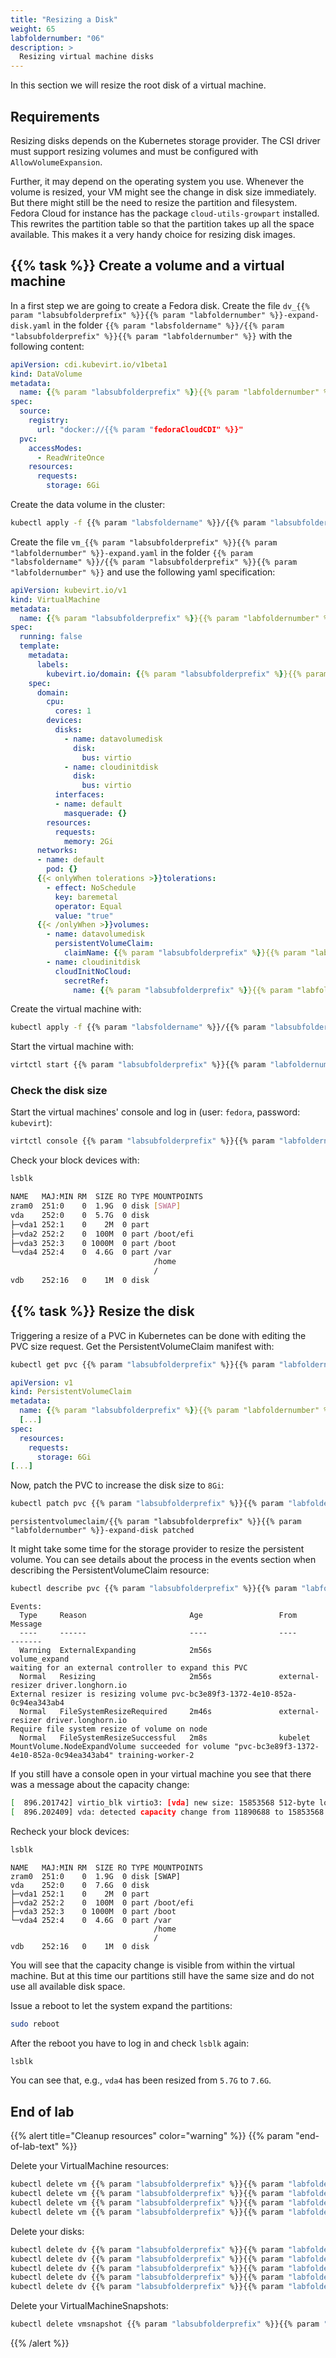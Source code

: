```yaml
---
title: "Resizing a Disk"
weight: 65
labfoldernumber: "06"
description: >
  Resizing virtual machine disks
---
```


In this section we will resize the root disk of a virtual machine.


## Requirements

Resizing disks depends on the Kubernetes storage provider. The CSI driver must support resizing volumes and must be configured with `AllowVolumeExpansion`.

Further, it may depend on the operating system you use. Whenever the volume is resized, your VM might see the change
in disk size immediately. But there might still be the need to resize the partition and filesystem. Fedora Cloud for instance
has the package `cloud-utils-growpart` installed. This rewrites the partition table so that the partition takes up all
the space available. This makes it a very handy choice for resizing disk images.


## {{% task %}} Create a volume and a virtual machine

In a first step we are going to create a Fedora disk. Create the file `dv_{{% param "labsubfolderprefix" %}}{{% param "labfoldernumber" %}}-expand-disk.yaml` in the folder `{{% param "labsfoldername" %}}/{{% param "labsubfolderprefix" %}}{{% param "labfoldernumber" %}}` with the following content:

```yaml
apiVersion: cdi.kubevirt.io/v1beta1
kind: DataVolume
metadata:
  name: {{% param "labsubfolderprefix" %}}{{% param "labfoldernumber" %}}-expand-disk
spec:
  source:
    registry:
      url: "docker://{{% param "fedoraCloudCDI" %}}"
  pvc:
    accessModes:
      - ReadWriteOnce
    resources:
      requests:
        storage: 6Gi
```

Create the data volume in the cluster:

```bash
kubectl apply -f {{% param "labsfoldername" %}}/{{% param "labsubfolderprefix" %}}{{% param "labfoldernumber" %}}/dv_{{% param "labsubfolderprefix" %}}{{% param "labfoldernumber" %}}-expand-disk.yaml --namespace=$USER
```

Create the file `vm_{{% param "labsubfolderprefix" %}}{{% param "labfoldernumber" %}}-expand.yaml` in the folder `{{% param "labsfoldername" %}}/{{% param "labsubfolderprefix" %}}{{% param "labfoldernumber" %}}` and use the following yaml specification:

```yaml
apiVersion: kubevirt.io/v1
kind: VirtualMachine
metadata:
  name: {{% param "labsubfolderprefix" %}}{{% param "labfoldernumber" %}}-expand
spec:
  running: false
  template:
    metadata:
      labels:
        kubevirt.io/domain: {{% param "labsubfolderprefix" %}}{{% param "labfoldernumber" %}}-expand
    spec:
      domain:
        cpu:
          cores: 1
        devices:
          disks:
            - name: datavolumedisk
              disk:
                bus: virtio
            - name: cloudinitdisk
              disk:
                bus: virtio
          interfaces:
          - name: default
            masquerade: {}
        resources:
          requests:
            memory: 2Gi
      networks:
      - name: default
        pod: {}
      {{< onlyWhen tolerations >}}tolerations:
        - effect: NoSchedule
          key: baremetal
          operator: Equal
          value: "true"
      {{< /onlyWhen >}}volumes:
        - name: datavolumedisk
          persistentVolumeClaim:
            claimName: {{% param "labsubfolderprefix" %}}{{% param "labfoldernumber" %}}-expand-disk
        - name: cloudinitdisk
          cloudInitNoCloud:
            secretRef:
              name: {{% param "labsubfolderprefix" %}}{{% param "labfoldernumber" %}}-cloudinit
```

Create the virtual machine with:

```bash
kubectl apply -f {{% param "labsfoldername" %}}/{{% param "labsubfolderprefix" %}}{{% param "labfoldernumber" %}}/vm_{{% param "labsubfolderprefix" %}}{{% param "labfoldernumber" %}}-expand.yaml --namespace=$USER
```

Start the virtual machine with:

```bash
virtctl start {{% param "labsubfolderprefix" %}}{{% param "labfoldernumber" %}}-expand --namespace=$USER
```


### Check the disk size

Start the virtual machines' console and log in (user: `fedora`, password: `kubevirt`):

```bash
virtctl console {{% param "labsubfolderprefix" %}}{{% param "labfoldernumber" %}}-expand --namespace=$USER
```

Check your block devices with:

```bash
lsblk
```

```bash
NAME   MAJ:MIN RM  SIZE RO TYPE MOUNTPOINTS
zram0  251:0    0  1.9G  0 disk [SWAP]
vda    252:0    0  5.7G  0 disk 
├─vda1 252:1    0    2M  0 part 
├─vda2 252:2    0  100M  0 part /boot/efi
├─vda3 252:3    0 1000M  0 part /boot
└─vda4 252:4    0  4.6G  0 part /var
                                /home
                                /
vdb    252:16   0    1M  0 disk
```


## {{% task %}} Resize the disk

Triggering a resize of a PVC in Kubernetes can be done with editing the PVC size request. Get the PersistentVolumeClaim manifest with:

```bash
kubectl get pvc {{% param "labsubfolderprefix" %}}{{% param "labfoldernumber" %}}-expand-disk -o yaml --namespace=$USER
```

```yaml
apiVersion: v1
kind: PersistentVolumeClaim
metadata:
  name: {{% param "labsubfolderprefix" %}}{{% param "labfoldernumber" %}}-expand-disk
  [...]
spec:
  resources:
    requests:
      storage: 6Gi
[...]
```

Now, patch the PVC to increase the disk size to `8Gi`:

```bash
kubectl patch pvc {{% param "labsubfolderprefix" %}}{{% param "labfoldernumber" %}}-expand-disk --type='json' -p='[{"op": "replace", "path": "/spec/resources/requests/storage", "value":"8Gi"}]' --namespace=$USER
```

```
persistentvolumeclaim/{{% param "labsubfolderprefix" %}}{{% param "labfoldernumber" %}}-expand-disk patched
```

It might take some time for the storage provider to resize the persistent volume. You can see details about the process
in the events section when describing the PersistentVolumeClaim resource:

```bash
kubectl describe pvc {{% param "labsubfolderprefix" %}}{{% param "labfoldernumber" %}}-expand-disk --namespace=$USER
```

```
Events:
  Type     Reason                       Age                 From                                                                                      Message
  ----     ------                       ----                ----                                                                                      -------
  Warning  ExternalExpanding            2m56s               volume_expand                                                                             waiting for an external controller to expand this PVC
  Normal   Resizing                     2m56s               external-resizer driver.longhorn.io                                                       External resizer is resizing volume pvc-bc3e89f3-1372-4e10-852a-0c94ea343ab4
  Normal   FileSystemResizeRequired     2m46s               external-resizer driver.longhorn.io                                                       Require file system resize of volume on node
  Normal   FileSystemResizeSuccessful   2m8s                kubelet                                                                                   MountVolume.NodeExpandVolume succeeded for volume "pvc-bc3e89f3-1372-4e10-852a-0c94ea343ab4" training-worker-2
```

If you still have a console open in your virtual machine you see that there was a message about the capacity change:

```bash
[  896.201742] virtio_blk virtio3: [vda] new size: 15853568 512-byte logical blocks (8.12 GB/7.56 GiB)
[  896.202409] vda: detected capacity change from 11890688 to 15853568
```

Recheck your block devices:

```bash
lsblk
```

```
NAME   MAJ:MIN RM  SIZE RO TYPE MOUNTPOINTS
zram0  251:0    0  1.9G  0 disk [SWAP]
vda    252:0    0  7.6G  0 disk 
├─vda1 252:1    0    2M  0 part 
├─vda2 252:2    0  100M  0 part /boot/efi
├─vda3 252:3    0 1000M  0 part /boot
└─vda4 252:4    0  4.6G  0 part /var
                                /home
                                /
vdb    252:16   0    1M  0 disk
```

You will see that the capacity change is visible from within the virtual machine. But at this time our partitions still
have the same size and do not use all available disk space.

Issue a reboot to let the system expand the partitions:

```bash
sudo reboot
```

After the reboot you have to log in and check `lsblk` again:

```bash
lsblk
```

You can see that, e.g., `vda4` has been resized from `5.7G` to `7.6G`.


## End of lab

{{% alert title="Cleanup resources" color="warning" %}}  {{% param "end-of-lab-text" %}}

Delete your VirtualMachine resources:

```bash
kubectl delete vm {{% param "labsubfolderprefix" %}}{{% param "labfoldernumber" %}}-storage --namespace=$USER
kubectl delete vm {{% param "labsubfolderprefix" %}}{{% param "labfoldernumber" %}}-cirros --namespace=$USER
kubectl delete vm {{% param "labsubfolderprefix" %}}{{% param "labfoldernumber" %}}-snapshot --namespace=$USER
kubectl delete vm {{% param "labsubfolderprefix" %}}{{% param "labfoldernumber" %}}-expand --namespace=$USER
```

Delete your disks:

```bash
kubectl delete dv {{% param "labsubfolderprefix" %}}{{% param "labfoldernumber" %}}-fs-disk --namespace=$USER
kubectl delete dv {{% param "labsubfolderprefix" %}}{{% param "labfoldernumber" %}}-block-disk --namespace=$USER
kubectl delete dv {{% param "labsubfolderprefix" %}}{{% param "labfoldernumber" %}}-cirros-disk --namespace=$USER
kubectl delete dv {{% param "labsubfolderprefix" %}}{{% param "labfoldernumber" %}}-expand-disk --namespace=$USER
kubectl delete dv {{% param "labsubfolderprefix" %}}{{% param "labfoldernumber" %}}-hotplug-disk --namespace=$USER
```

Delete your VirtualMachineSnapshots:

```bash
kubectl delete vmsnapshot {{% param "labsubfolderprefix" %}}{{% param "labfoldernumber" %}}-snapshot-snap --namespace=$USER
```

{{% /alert %}}

